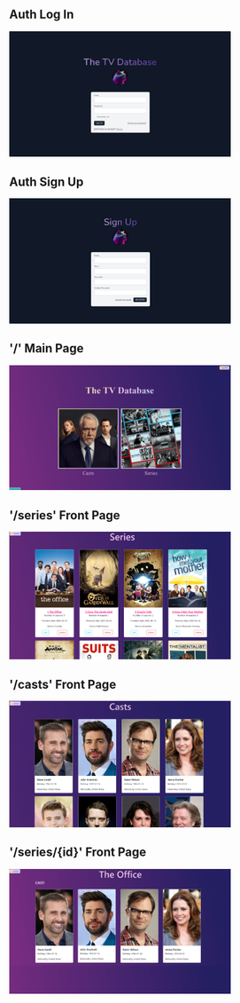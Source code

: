 ## Auth Log In 

<img src="public/images/gitImages/authLogin.png" width="400">

## Auth Sign Up

<img src="public/images/gitImages/autoSignUp.png" width="400">

## '/' Main Page

<img src="public/images/gitImages/main-page.png" width="400">

## '/series' Front Page 

<img src="public/images/gitImages/seriesFrontPage.png" width="400">

## '/casts' Front Page

<img src="public/images/gitImages/castsfFrontPage.png" width="400">

## '/series/{id}' Front Page

<img src="public/images/gitImages/series+idFrontPage.png" width="400">